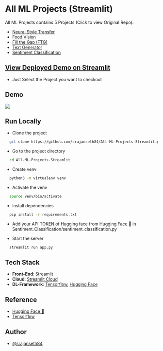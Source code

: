 # All ML Projects (Streamlit)

All ML Projects contains 5 Projects (Click to view Original Repo):

* [Neural Style Transfer](https://github.com/srajanseth84/Neural-Style-Transfer)
* [Food Vision](https://github.com/srajanseth84/Food-Vision)
* [Fill the Gap (FTG)](https://github.com/srajanseth84/FTG)
* [Text Generator](https://github.com/srajanseth84/Text-Generator-using-GPT2)
* [Sentiment Classification](https://github.com/srajanseth84/Sentiment-Classification)




## [View Deployed Demo on Streamlit](https://share.streamlit.io/srajanseth84/all-ml-projects-streamlit/main/app.py)
- Just Select the Project you want to checkout


## Demo

![](extras/demo.gif.gif)


## Run Locally

* Clone the project

```bash
  git clone https://github.com/srajanseth84/All-ML-Projects-Streamlit.git
```

* Go to the project directory

```bash
  cd All-ML-Projects-Streamlit
```
* Create venv

```bash
  python3 -m virtualenv venv 
```

* Activate the venv

```bash
  source venv/bin/activate
```

* Install dependencies

```bash
  pip install -r requirements.txt
```
* Add your API TOKEN of Hugging face from [Hugging Face 🤗](https://huggingface.co/) in Sentiment_Classification/sentiment_classification.py


* Start the server

```bash
  streamlit run app.py 
```

## Tech Stack
* **Front-End**: [Streamlit](https://github.com/streamlit/streamlit)
* **Cloud**: [Streamlit Cloud](https://streamlit.io/cloud)
* **DL-Framework**: [Tensorflow](https://github.com/tensorflow/tensorflow), [Hugging Face](https://huggingface.co/)



## Reference

- [Hugging Face 🤗](https://huggingface.co/)
- [Tensorflow](https://github.com/tensorflow/tensorflow)

## Author

- [@srajanseth84](https://github.com/srajanseth84)